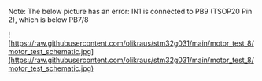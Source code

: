 
Note: The below picture has an error: IN1 is connected to PB9 (TSOP20 Pin 2), which is below PB7/8

![https://raw.githubusercontent.com/olikraus/stm32g031/main/motor_test_8/motor_test_schematic.jpg](https://raw.githubusercontent.com/olikraus/stm32g031/main/motor_test_8/motor_test_schematic.jpg)

